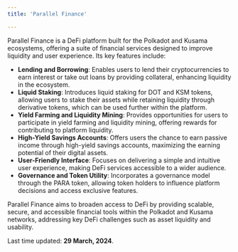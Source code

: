 ```yaml
---
title: 'Parallel Finance'

---
```


Parallel Finance is a DeFi platform built for the Polkadot and Kusama ecosystems, offering a suite of financial services designed to improve liquidity and user experience. Its key features include:

- **Lending and Borrowing**: Enables users to lend their cryptocurrencies to earn interest or take out loans by providing collateral, enhancing liquidity in the ecosystem.
- **Liquid Staking**: Introduces liquid staking for DOT and KSM tokens, allowing users to stake their assets while retaining liquidity through derivative tokens, which can be used further within the platform.
- **Yield Farming and Liquidity Mining**: Provides opportunities for users to participate in yield farming and liquidity mining, offering rewards for contributing to platform liquidity.
- **High-Yield Savings Accounts**: Offers users the chance to earn passive income through high-yield savings accounts, maximizing the earning potential of their digital assets.
- **User-Friendly Interface**: Focuses on delivering a simple and intuitive user experience, making DeFi services accessible to a wider audience.
- **Governance and Token Utility**: Incorporates a governance model through the PARA token, allowing token holders to influence platform decisions and access exclusive features.

Parallel Finance aims to broaden access to DeFi by providing scalable, secure, and accessible financial tools within the Polkadot and Kusama networks, addressing key DeFi challenges such as asset liquidity and usability.

 Last time updated: **29 March, 2024**.
